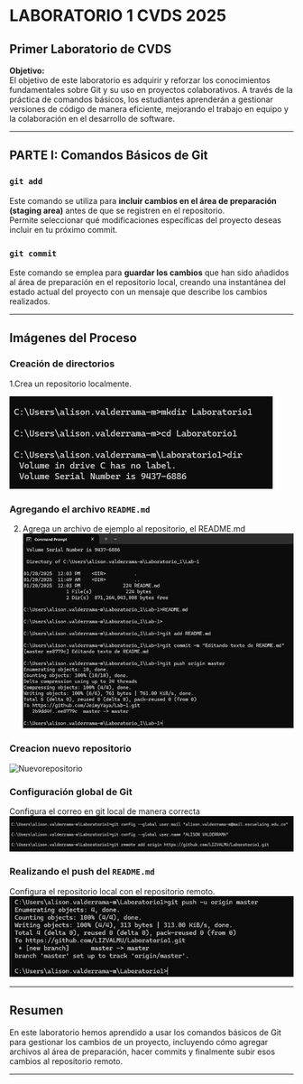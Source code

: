 # LABORATORIO 1 CVDS 2025

## Primer Laboratorio de CVDS

**Objetivo:**  
El objetivo de este laboratorio es adquirir y reforzar los conocimientos fundamentales sobre Git y su uso en proyectos colaborativos. A través de la práctica de comandos básicos, los estudiantes aprenderán a gestionar versiones de código de manera eficiente, mejorando el trabajo en equipo y la colaboración en el desarrollo de software.

---

## PARTE I: Comandos Básicos de Git

### **`git add`**
Este comando se utiliza para **incluir cambios en el área de preparación (staging area)** antes de que se registren en el repositorio.  
Permite seleccionar qué modificaciones específicas del proyecto deseas incluir en tu próximo commit.

### **`git commit`**
Este comando se emplea para **guardar los cambios** que han sido añadidos al área de preparación en el repositorio local, creando una instantánea del estado actual del proyecto con un mensaje que describe los cambios realizados.

---

## Imágenes del Proceso


### Creación de directorios
1.Crea un repositorio localmente.

![Creación de directorios](Imagenes/Creacion%20de%20directorios.png)

### Agregando el archivo `README.md` 
2. Agrega un archivo de ejemplo al repositorio, el README.md 
![Agregando README](Imagenes/Agregando%20REAME.png)

### Creacion nuevo repositorio
![Nuevorepositorio](Imagenes\newrepositorio.png)


### Configuración global de Git
Configura el correo en git local de manera correcta
![Configuración global](Imagenes/configuracion%20global.png)

### Realizando el push del `README.md`
Configura el repositorio local con el repositorio remoto.
![Push del README](Imagenes/push%20del%20README.png)

---

## Resumen

En este laboratorio hemos aprendido a usar los comandos básicos de Git para gestionar los cambios de un proyecto, incluyendo cómo agregar archivos al área de preparación, hacer commits y finalmente subir esos cambios al repositorio remoto.

---
